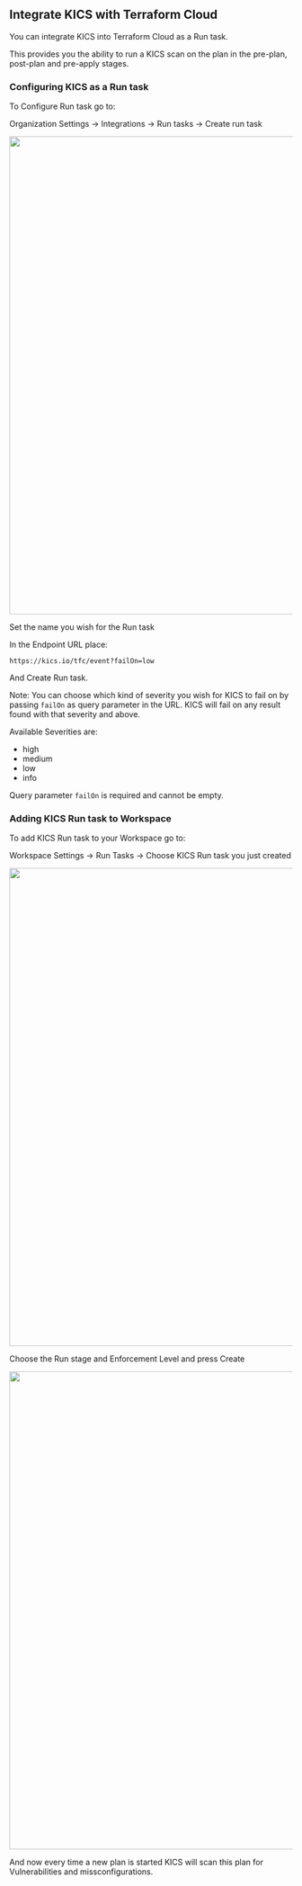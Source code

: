 ## Integrate KICS with Terraform Cloud

You can integrate KICS into Terraform Cloud as a Run task.

This provides you the ability to run a KICS scan on the plan in the pre-plan, post-plan and pre-apply stages.

### Configuring KICS as a Run task

To Configure Run task go to:

Organization Settings -> Integrations -> Run tasks -> Create run task

<img src="https://user-images.githubusercontent.com/111127232/233617645-8a620963-408c-43d3-b956-404528e18299.png" width="850">

Set the name you wish for the Run task

In the Endpoint URL place:

```
https://kics.io/tfc/event?failOn=low
```

And Create Run task.

Note: You can choose which kind of severity you wish for KICS to fail on by passing `failOn` as query parameter in the URL. KICS will fail on any result found with that severity and above.

Available Severities are:
 - high
 - medium
 - low
 - info

Query parameter `failOn` is required and cannot be empty.


### Adding KICS Run task to Workspace

To add KICS Run task to your Workspace go to:

Workspace Settings -> Run Tasks -> Choose KICS Run task you just created

<img src="https://user-images.githubusercontent.com/111127232/233622300-14c12aa4-0cfc-40cf-a28b-f32ba72bf616.png" width="850">

Choose the Run stage and Enforcement Level and press Create

<img src="https://user-images.githubusercontent.com/111127232/233622915-ac1dd509-aa63-4b36-b2ab-b565bab66163.png" width="850">

And now every time a new plan is started KICS will scan this plan for Vulnerabilities and missconfigurations.
